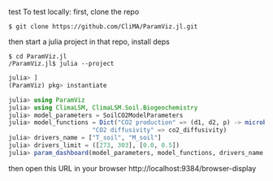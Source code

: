 test
To test locally:
first, clone the repo

```ubuntu
$ git clone https://github.com/CliMA/ParamViz.jl.git
```

then start a julia project in that repo, install deps

```ubuntu
$ cd ParamViz.jl
/ParamViz.jl$ julia --project
```

```jl
julia> ]
(ParamViz) pkg> instantiate
```

```jl
julia> using ParamViz
julia> using ClimaLSM, ClimaLSM.Soil.Biogeochemistry
julia> model_parameters = SoilCO2ModelParameters
julia> model_functions = Dict("CO2 production" => (d1, d2, p) -> microbe_source(d1, d2, 5.0, p),
                       "CO2 diffusivity" => co2_diffusivity)
julia> drivers_name = ["T_soil", "M_soil"]
julia> drivers_limit = ([273, 303], [0.0, 0.5])
julia> param_dashboard(model_parameters, model_functions, drivers_name, drivers_limit)
```

then open this URL in your browser 
http://localhost:9384/browser-display
